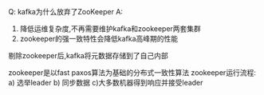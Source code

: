 Q: kafka为什么放弃了ZooKeeper
A:
1) 降低运维复杂度,不再需要维护kafka和zookeeper两套集群
2) zookeeper的强一致特性会降低kafka高峰期的性能

剔除zookeeper后,kafka将元数据存储到了自己内部

zookeeper是以fast paxos算法为基础的分布式一致性算法
zookeeper运行流程:
a) 选举leader b) 同步数据 c)大多数机器得到响应并接受leader

